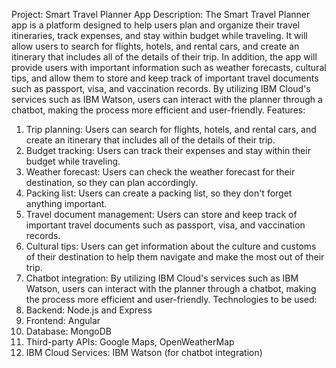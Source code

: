 Project: Smart Travel Planner App
Description: The Smart Travel Planner app is a platform designed to help users plan and organize their travel itineraries, track expenses, and stay within budget while traveling. It will allow users to search for flights, hotels, and rental cars, and create an itinerary that includes all of the details of their trip. In addition, the app will provide users with important information such as weather forecasts, cultural tips, and allow them to store and keep track of important travel documents such as passport, visa, and vaccination records. By utilizing IBM Cloud's services such as IBM Watson, users can interact with the planner through a chatbot, making the process more efficient and user-friendly.
Features:
1.	Trip planning: Users can search for flights, hotels, and rental cars, and create an itinerary that includes all of the details of their trip.
2.	Budget tracking: Users can track their expenses and stay within their budget while traveling.
3.	Weather forecast: Users can check the weather forecast for their destination, so they can plan accordingly.
4.	Packing list: Users can create a packing list, so they don't forget anything important.
5.	Travel document management: Users can store and keep track of important travel documents such as passport, visa, and vaccination records.
6.	Cultural tips: Users can get information about the culture and customs of their destination to help them navigate and make the most out of their trip.
7.	Chatbot integration: By utilizing IBM Cloud's services such as IBM Watson, users can interact with the planner through a chatbot, making the process more efficient and user-friendly.
Technologies to be used:
1.	Backend: Node.js and Express
2.	Frontend: Angular
3.	Database: MongoDB
4.	Third-party APIs: Google Maps, OpenWeatherMap
5.	IBM Cloud Services: IBM Watson (for chatbot integration)
